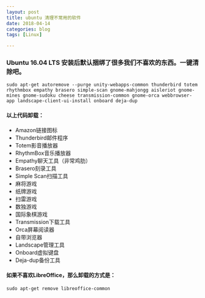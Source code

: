 ```yaml
---
layout: post
title: ubuntu 清理不常用的软件
date: 2018-04-14
categories: blog
tags: [Linux]

---
```


### Ubuntu 16.04 LTS 安装后默认捆绑了很多我们不喜欢的东西。一键清除吧。 

```
sudo apt-get autoremove --purge unity-webapps-common thunderbird totem rhythmbox empathy brasero simple-scan gnome-mahjongg aisleriot gnome-mines gnome-sudoku cheese transmission-common gnome-orca webbrowser-app landscape-client-ui-install onboard deja-dup
```

#### 以上代码卸载：
* Amazon链接图标
* Thunderbird邮件程序
* Totem影音播放器
* RhythmBox音乐播放器
* Empathy聊天工具（非常鸡肋）
* Brasero刻录工具
* Simple Scan扫描工具
* 麻将游戏
* 纸牌游戏
* 扫雷游戏
* 数独游戏
* 国际象棋游戏
* Transmission下载工具
* Orca屏幕阅读器
* 自带浏览器
* Landscape管理工具
* Onboard虚拟键盘
* Deja-dup备份工具

#### 如果不喜欢LibreOffice，那么卸载的方式是：

```
sudo apt-get remove libreoffice-common
```


